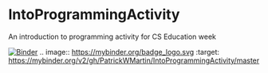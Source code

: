 # IntoProgrammingActivity
An introduction to programming activity for CS Education week

[![Binder](https://mybinder.org/badge_logo.svg)](https://mybinder.org/v2/gh/PatrickWMartin/IntoProgrammingActivity/master)
.. image:: https://mybinder.org/badge_logo.svg :target: https://mybinder.org/v2/gh/PatrickWMartin/IntoProgrammingActivity/master
